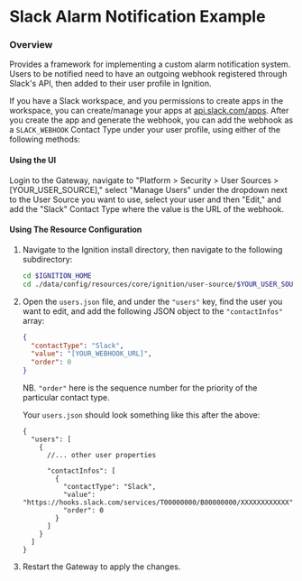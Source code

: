 # Slack Alarm Notification Example
### Overview

Provides a framework for implementing a custom alarm notification system.
Users to be notified need to have an outgoing webhook registered through Slack's API, then added to their user profile
in Ignition.

If you have a Slack workspace, and you permissions to create apps in the workspace, you can create/manage
your apps at [api.slack.com/apps](https://api.slack.com/apps). After you create the app and generate the
webhook, you can add the webhook as a `SLACK_WEBHOOK` Contact Type under your user profile, using either
of the following methods:

#### Using the UI
Login to the Gateway, navigate to "Platform > Security > User Sources > [YOUR_USER_SOURCE]," select "Manage Users"
under the dropdown next to the User Source you want to use, select your user and then "Edit," and add the "Slack"
Contact Type where the value is the URL of the webhook.


#### Using The Resource Configuration
1. Navigate to the Ignition install directory, then navigate to the following subdirectory:
    ```bash
    cd $IGNITION_HOME
    cd ./data/config/resources/core/ignition/user-source/$YOUR_USER_SOURCE
    ```

2. Open the `users.json` file, and under the `"users"` key, find the user you want to edit, and add
the following JSON object to the `"contactInfos"` array:
    ```json
    {
      "contactType": "Slack",
      "value": "[YOUR_WEBHOOK_URL]",
      "order": 0
    }
    ```
      
    NB. `"order"` here is the sequence number for the priority of the particular contact type.

    Your `users.json` should look something like this after the above:
    ```jsonc
    {
      "users": [
        {
          //... other user properties
      
          "contactInfos": [
            {
              "contactType": "Slack",
              "value": "https://hooks.slack.com/services/T00000000/B00000000/XXXXXXXXXXXX",
              "order": 0
            }
          ]
        }
      ]
    }
    ```

3. Restart the Gateway to apply the changes.